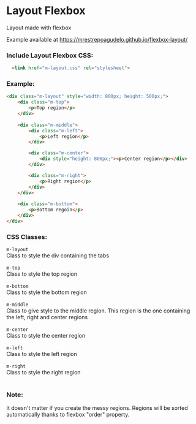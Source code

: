<h1> Layout Flexbox </h1>
Layout made with flexbox

Example available at https://mrestrepoagudelo.github.io/flexbox-layout/

<h3>Include Layout Flexbox CSS:</h4>

```html
  <link href="m-layout.css" rel="stylesheet">
```

<h3>Example:</h4>

```html
<div class="m-layout" style="width: 800px; height: 500px;">
    <div class="m-top">
        <p>Top region</p>
    </div>
          
    <div class="m-middle">
        <div class="m-left">
            <p>Left region</p>
        </div>

        <div class="m-center">
            <div style="height: 800px;"><p>Center region</p></div>
        </div>

        <div class="m-right">
            <p>Right region</p>
        </div>
    </div>
          
    <div class="m-bottom">
        <p>Bottom regoin</p>
    </div>
</div>
```


<h3>CSS Classes:</h4>

`m-layout` <br>
Class to style the div containing the tabs<br><br>
`m-top` <br>
Class to style the top region<br><br>
`m-bottom` <br>
Class to style the bottom region<br><br>
`m-middle` <br>
Class to give style to the middle region. This region is the one containing the left, right and center regions <br><br>
`m-center` <br>
Class to style the center region<br><br>
`m-left` <br>
Class to style the left region<br><br>
`m-right` <br>
Class to style the right region<br><br>

<h3>Note:</h4>
It doesn't matter if you create the messy regions. Regions will be sorted automatically thanks to flexbox "order" property.
